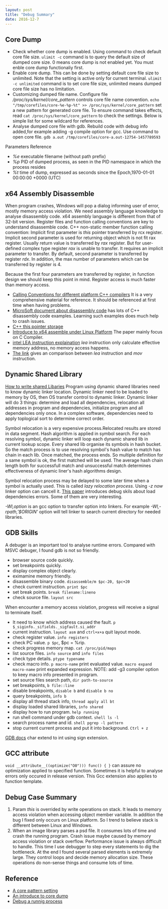 ```yaml
---
layout: post
title: "Debug Summary" 
date: 2016-12-7
---
```


## Core Dump

- Check whether core dump is enabled. Using command to check default core file size.
  `ulimit -c` command is to query the default size of dumped core size. 0 means core
  dump is not enabled yet. You must enble core dump functionaliy first.
- Enable core dump. This can be done by setting default core file size
  to unlimited. Note that the setting is active only for current terminal.
  `ulimit -c unlimited` command is to set core file size, unlimited means
  dumped core file size has no limitation.
- Customizing dumped file name. Configure file */proc/sys/kernel/core_pattern*  controls core file name convention.
  `echo "/tmp/corefiles/core-%e-%p-%t" >> /proc/sys/kernel/core_pattern` set a new pattern for generated core file.
  To ensure command takes effects, read `cat /proc/sys/kernel/core_pattern` to check the settings. Below is simple list
  for some wildcard for references.   
- Analyse dumped core file with gdb. Rebuild code with debug info added,for example adding -g compile option for gcc. 
  Use command to open core file. `gdb a.out /tmp/corefiles/core-a.out-12754-1457789593`

Parameters Reference  

+ *%e*  executable filename (without path prefix) 
+ *%p*  PID of dumped process, as seen in the PID namespace in which the process resides
+ *%t*  time of dump, expressed as seconds since the Epoch,1970-01-01 00:00:00 +0000 (UTC)

## x64 Assembly Disassemble

   When program crashes, Windows will pop a dialog informing user of error,
   mostly memory access violation. We need assembly language knowledge to 
   analyse disassembly code. x64 assembly language is different from that of 
   32-bit version. Register files and function calling conventions are key 
   to understand disassemble code. C++ non-static member function calling 
   convention: Implicit first parameter is *this* pointer transferred by 
   rcx register. Implicit second parameter is used for returning object 
   which is not fit rax register. Usually return value is transferred by 
   *rax* register. But for user-defined complex type register *rax* is unable 
   to transfer. It requires an implicit parameter to transfer. By default, 
   second parameter is transferred by register *rdx*. In addition, the max 
   number of parameters which can be transferred by register is 4.

   Because the first four parameters are transferred by register, in function 
   design we should keep this point in mind. Register access is much faster than 
   memory access.

- [Calling Conventions for different platform C++ compilers](http://www.agner.org/optimize/calling_conventions.pdf) It is a very
   comprehensive material for reference. It should be referenced at first time when having problems. 
- [MicroSoft document about disassembly code](https://msdn.microsoft.com/en-us/library/windows/hardware/ff538083(v=vs.85).aspx) 
   has lots of C++ disassembly code examples. Learning such examples does much help to crash issues.
- [C++ this pointer storage](http://stackoverflow.com/questions/16585562/where-is-the-this-pointer-stored-in-computer-memory)     
- [Introduce to x64 assemble under Linux Platform](https://cs.nyu.edu/courses/fall11/CSCI-GA.2130-001/x64-intro.pdf) The paper 
   mainly focus on C Compiler. 
- [intel LEA instruction explaination](https://courses.engr.illinois.edu/ece390/archive/spr2002/books/labmanual/inst-ref-lea.html) 
   *lea* instruction only calculate effective memory address, no memory access happens.
- [The link](http://stackoverflow.com/questions/1699748/what-is-the-difference-between-mov-and-lea) 
   gives an comparison between *lea* instruction and *mov* instruction.

## Dynamic Shared Library

[How to write shared Libaries](https://www.akkadia.org/drepper/dsohowto.pdf) 
Program using dynamic shared libraries need to know dynamic linker location. 
Dynamic linker need to be loaded to memory by OS, then OS transfer control to 
dynamic linker.     Dynamic linker will do 3 things: determine and load all 
dependencies, relocation all addresses in program and dependencies, initialize 
program and all dependencies only once.      In a complex software, dependencies 
need to apply toplogical sort to determine correct order. 

Symbol relocation is a very expensive process.Relocated results are stored in data segment.
Hash algorithm is applied in symbol search. For each resolving symbol, dynamic 
linker will loop each dynamic shared lib in current lookup scope. Every shared lib 
organise its symbols in hash bucket. So the match process is to use resolving symbol's
hash value to match has chain in each lib. Once matched, the process ends. 
So multiple definition for a same symbol is ok, the first matched will be used. 
The average hash chain length both for successfull match and unsuccessful match 
determines effectiveness of dynamic liner's hash algorithms design.

Symbol relocation process may be delayed to some later time when a symbol is 
actually used. This is called *lazy relocation process*. Using *-z now* linker 
option can cancell it. 
[This paper](https://cseweb.ucsd.edu/~gbournou/CSE131/the_inside_story_on_shared_libraries_and_dynamic_loading.pdf)
 introduces debug skils about load dependencies errors. Some of them 
 are very interesting.

*-Wl,option* is an gcc option to transfer option into linkers. For example
*-Wl,-rpath,'$ORIGIN'* option will tell linker to search current directory
for needed libraries.

## GDB Skills

A debuger is an important tool to analyse runtime errors.
Compared with MSVC debuger, I found gdb is not so friendly.

- browser source code quickly.
- set breakpoints quickly.
- display complex object clearly.
- eximamine memory friendly.
- disassemble binary code. `disassemble/m $pc-20, $pc+20`
- check current instruction. `print $pc`
- set break points. `break filename:lineno`
- check source file. `layout src` 

When encounter a memory access violation, progress will receive a signal to 
terminate itself. 

+ It need to know which address caused the fault. `p $_siginfo._sifields._sigfault.si_addr`
+ current instruction. `layout asm` and `ctrl+x+a` quit layout mode.
+ check register value. `info registers`
+ check PC value. `p $pc`, $pc = %rip.
+ check progress memory map. `cat /proc/pid/maps`
+ list source files. `info source` and `info files`
+ check type details. `ptype typename`
+ check macro info. `p macro-name` print evaluated value.
  `macro expand macro-name` print expanded expression.
  NOTE: add -g3 compiler option to keey macro info presented
  in program.
+ set source files search path, `dir path-to-source`
+ set breakpoints, `b file::line`
+ disable breakpoints, `disable b` and `disable b no`
+ query breakpoints, `info b`
+ display all thread stack info, `thread apply all bt`
+ display loaded shared libraries, `info shared`
+ display how to run program. `help running`
+ run shell command under gdb context. `shell ls -l`
+ search process name and id. `shell pgrep -l pattern`
+ stop current current process and put it into background. `Ctrl + z`

[GDB docs](http://sourceware.org/gdb/current/onlinedocs/gdb/)
char extend to int using sign extension.

## GCC __attribute__

`void __attribute__((optimize("O0"))) func() { }` can assure no optimization 
applied to specified function. Sometimes it is helpful to analyse errors only 
occured in release version. This Gcc extension also applies to function template.

## Debug Case Summary

1. Param *this* is overrided by write operations on stack. It leads to memory
   access violation when accessing object member variable. In addition the
   bug I fixed only occurs on Linux platform. So I trend to believe stack is
   different between Linux and Windows.
2. When an image library parses a psd file. It consumes lots of time and crash
   the running program. Crash issue maybe caused by memory access violation or
   stack overflow. Performance issue is always difficult to handle. This time
   I use debugger to step every statements to dig the bottleneck. At the end
   I found several parsed elements is extremely large. They control loops and
   decide memory allocation size. These operations do non-sense things and consume
   lots of time. 

## Reference
- [A core pattern setting](http://man7.org/linux/man-pages/man5/core.5.html) 
- [An introduce to core dump](http://www.cnblogs.com/hazir/p/linxu_core_dump.html)    
- [Debug a runnig process](http://dirac.org/linux/gdb/06-Debugging_A_Running_Process.php)

